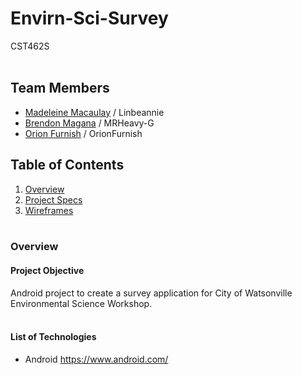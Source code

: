 # Envirn-Sci-Survey
CST462S
<br/><br/>

## Team Members
- [Madeleine Macaulay](https://github.com/Linbeannie) / Linbeannie
- [Brendon Magana](https://github.com/MRHeavy-G) / MRHeavy-G
- [Orion Furnish](https://github.com/OrionFurnish) / OrionFurnish

## Table of Contents
1. [Overview](#Overview)
2. [Project Specs](#Specs)
3. [Wireframes](#Wireframes)
</br></br>

### Overview
#### Project Objective
Android project to create a survey application for City of Watsonville Environmental Science Workshop.
</br></br>

#### List of Technologies
- Android
https://www.android.com/
